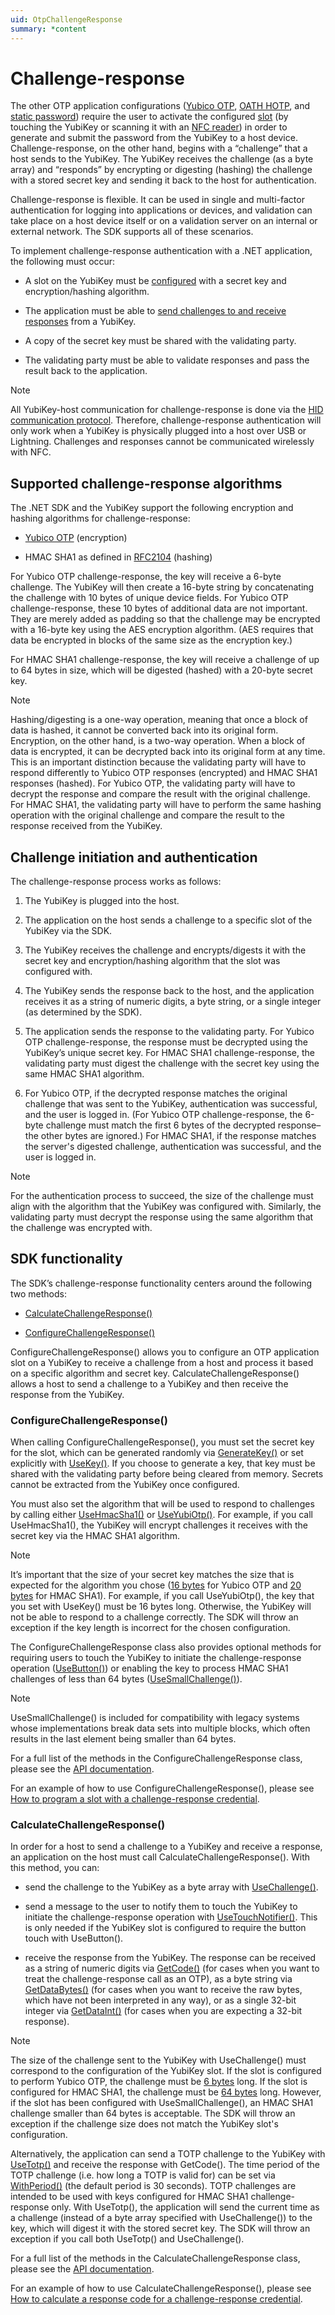 ```yaml
---
uid: OtpChallengeResponse
summary: *content
---
```


<!-- Copyright 2021 Yubico AB

Licensed under the Apache License, Version 2.0 (the "License");
you may not use this file except in compliance with the License.
You may obtain a copy of the License at

    http://www.apache.org/licenses/LICENSE-2.0

Unless required by applicable law or agreed to in writing, software
distributed under the License is distributed on an "AS IS" BASIS,
WITHOUT WARRANTIES OR CONDITIONS OF ANY KIND, either express or implied.
See the License for the specific language governing permissions and
limitations under the License. -->

# Challenge-response

The other OTP application configurations ([Yubico OTP](xref:OtpYubicoOtp), [OATH HOTP](xref:OtpHotp), and [static password](xref:OtpStaticPassword)) require the user to activate the configured [slot](xref:OtpSlots) (by touching the YubiKey or scanning it with an [NFC reader](xref:OtpNdef)) in order to generate and submit the password from the YubiKey to a host device. Challenge-response, on the other hand, begins with a “challenge” that a host sends to the YubiKey. The YubiKey receives the challenge (as a byte array) and “responds” by encrypting or digesting (hashing) the challenge with a stored secret key and sending it back to the host for authentication.

Challenge-response is flexible. It can be used in single and multi-factor authentication for logging into applications or devices, and validation can take place on a host device itself or on a validation server on an internal or external network. The SDK supports all of these scenarios.

To implement challenge-response authentication with a .NET application, the following must occur:

* A slot on the YubiKey must be [configured](#sdk-functionality) with a secret key and encryption/hashing algorithm.

* The application must be able to [send challenges to and receive responses](#sdk-functionality) from a YubiKey.

* A copy of the secret key must be shared with the validating party.

* The validating party must be able to validate responses and pass the result back to the application.

> [!NOTE]  
> All YubiKey-host communication for challenge-response is done via the [HID communication protocol](xref:OtpHID). Therefore, challenge-response authentication will only work when a YubiKey is physically plugged into a host over USB or Lightning. Challenges and responses cannot be communicated wirelessly with NFC.

## Supported challenge-response algorithms

The .NET SDK and the YubiKey support the following encryption and hashing algorithms for challenge-response:

* [Yubico OTP](xref:OtpYubicoOtp) (encryption)

* HMAC SHA1 as defined in [RFC2104](https://datatracker.ietf.org/doc/html/rfc2104) (hashing)

For Yubico OTP challenge-response, the key will receive a 6-byte challenge. The YubiKey will then create a 16-byte string by concatenating the challenge with 10 bytes of unique device fields. For Yubico OTP challenge-response, these 10 bytes of additional data are not important. They are merely added as padding so that the challenge may be encrypted with a 16-byte key using the AES encryption algorithm. (AES requires that data be encrypted in blocks of the same size as the encryption key.)

For HMAC SHA1 challenge-response, the key will receive a challenge of up to 64 bytes in size, which will be digested (hashed) with a 20-byte secret key.

> [!NOTE]  
> Hashing/digesting is a one-way operation, meaning that once a block of data is hashed, it cannot be converted back into its original form. Encryption, on the other hand, is a two-way operation. When a block of data is encrypted, it can be decrypted back into its original form at any time. This is an important distinction because the validating party will have to respond differently to Yubico OTP responses (encrypted) and HMAC SHA1 responses (hashed). For Yubico OTP, the validating party will have to decrypt the response and compare the result with the original challenge. For HMAC SHA1, the validating party will have to perform the same hashing operation with the original challenge and compare the result to the response received from the YubiKey.

## Challenge initiation and authentication

The challenge-response process works as follows:

1. The YubiKey is plugged into the host.

1. The application on the host sends a challenge to a specific slot of the YubiKey via the SDK.

1. The YubiKey receives the challenge and encrypts/digests it with the secret key and encryption/hashing algorithm that the slot was configured with.

1. The YubiKey sends the response back to the host, and the application receives it as a string of numeric digits, a byte string, or a single integer (as determined by the SDK).

1. The application sends the response to the validating party. For Yubico OTP challenge-response, the response must be decrypted using the YubiKey’s unique secret key. For HMAC SHA1 challenge-response, the validating party must digest the challenge with the secret key using the same HMAC SHA1 algorithm.

1. For Yubico OTP, if the decrypted response matches the original challenge that was sent to the YubiKey, authentication was successful, and the user is logged in. (For Yubico OTP challenge-response, the 6-byte challenge must match the first 6 bytes of the decrypted response–the other bytes are ignored.) For HMAC SHA1, if the response matches the server's digested challenge, authentication was successful, and the user is logged in.

> [!NOTE]  
> For the authentication process to succeed, the size of the challenge must align with the algorithm that the YubiKey was configured with. Similarly, the validating party must decrypt the response using the same algorithm that the challenge was encrypted with.

## SDK functionality

The SDK’s challenge-response functionality centers around the following two methods:

* [CalculateChallengeResponse()](xref:Yubico.YubiKey.Otp.OtpSession.CalculateChallengeResponse%28Yubico.YubiKey.Otp.Slot%29)

* [ConfigureChallengeResponse()](xref:Yubico.YubiKey.Otp.OtpSession.ConfigureChallengeResponse%28Yubico.YubiKey.Otp.Slot%29)

ConfigureChallengeResponse() allows you to configure an OTP application slot on a YubiKey to receive a challenge from a host and process it based on a specific algorithm and secret key. CalculateChallengeResponse() allows a host to send a challenge to a YubiKey and then receive the response from the YubiKey.

### ConfigureChallengeResponse()

When calling ConfigureChallengeResponse(), you must set the secret key for the slot, which can be generated randomly via [GenerateKey()](xref:Yubico.YubiKey.Otp.Operations.ConfigureChallengeResponse.GenerateKey%28System.Memory%7BSystem.Byte%7D%29) or set explicitly with [UseKey()](xref:Yubico.YubiKey.Otp.Operations.ConfigureChallengeResponse.UseKey%28System.ReadOnlyMemory%7BSystem.Byte%7D%29). If you choose to generate a key, that key must be shared with the validating party before being cleared from memory. Secrets cannot be extracted from the YubiKey once configured.

You must also set the algorithm that will be used to respond to challenges by calling either [UseHmacSha1()](xref:Yubico.YubiKey.Otp.Operations.ConfigureChallengeResponse.UseHmacSha1) or [UseYubiOtp()](xref:Yubico.YubiKey.Otp.Operations.ConfigureChallengeResponse.UseYubiOtp). For example, if you call UseHmacSha1(), the YubiKey will encrypt challenges it receives with the secret key via the HMAC SHA1 algorithm.

> [!NOTE]  
> It’s important that the size of your secret key matches the size that is expected for the algorithm you chose ([16 bytes](xref:Yubico.YubiKey.Otp.Operations.ConfigureChallengeResponse.YubiOtpKeySize) for Yubico OTP and [20 bytes](xref:Yubico.YubiKey.Otp.Operations.ConfigureChallengeResponse.HmacSha1KeySize) for HMAC SHA1). For example, if you call UseYubiOtp(), the key that you set with UseKey() must be 16 bytes long. Otherwise, the YubiKey will not be able to respond to a challenge correctly. The SDK will throw an exception if the key length is incorrect for the chosen configuration.

The ConfigureChallengeResponse class also provides optional methods for requiring users to touch the YubiKey to initiate the challenge-response operation ([UseButton()](xref:Yubico.YubiKey.Otp.Operations.ConfigureChallengeResponse.UseButton%28System.Boolean%29)) or enabling the key to process HMAC SHA1 challenges of less than 64 bytes ([UseSmallChallenge()](xref:Yubico.YubiKey.Otp.Operations.ConfigureChallengeResponse.UseSmallChallenge%28System.Boolean%29)).

> [!NOTE]  
> UseSmallChallenge() is included for compatibility with legacy systems whose implementations break data sets into multiple blocks, which often results in the last element being smaller than 64 bytes.

For a full list of the methods in the ConfigureChallengeResponse class, please see the [API documentation](xref:Yubico.YubiKey.Otp.Operations.ConfigureChallengeResponse).

For an example of how to use ConfigureChallengeResponse(), please see [How to program a slot with a challenge-response credential](xref:OtpProgramChallengeResponse).

### CalculateChallengeResponse()

In order for a host to send a challenge to a YubiKey and receive a response, an application on the host must call CalculateChallengeResponse(). With this method, you can:

* send the challenge to the YubiKey as a byte array with [UseChallenge()](xref:Yubico.YubiKey.Otp.Operations.CalculateChallengeResponse.UseChallenge%28System.Byte%5B%5D%29).

* send a message to the user to notify them to touch the YubiKey to initiate the challenge-response operation with [UseTouchNotifier()](xref:Yubico.YubiKey.Otp.Operations.CalculateChallengeResponse.UseTouchNotifier%28System.Action%29). This is only needed if the YubiKey slot is configured to require the button touch with UseButton().

* receive the response from the YubiKey. The response can be received as a string of numeric digits via [GetCode()](xref:Yubico.YubiKey.Otp.Operations.CalculateChallengeResponse.GetCode%28System.Int32%29) (for cases when you want to treat the challenge-response call as an OTP), as a byte string via [GetDataBytes()](xref:Yubico.YubiKey.Otp.Operations.CalculateChallengeResponse.GetDataBytes) (for cases when you want to receive the raw bytes, which have not been interpreted in any way), or as a single 32-bit integer via [GetDataInt()](xref:Yubico.YubiKey.Otp.Operations.CalculateChallengeResponse.GetDataInt) (for cases when you are expecting a 32-bit response).

> [!NOTE]  
> The size of the challenge sent to the YubiKey with UseChallenge() must correspond to the configuration of the YubiKey slot. If the slot is configured to perform Yubico OTP, the challenge must be [6 bytes](xref:Yubico.YubiKey.Otp.Operations.CalculateChallengeResponse.YubicoOtpChallengeSize) long. If the slot is configured for HMAC SHA1, the challenge must be [64 bytes](xref:Yubico.YubiKey.Otp.Operations.CalculateChallengeResponse.MaxHmacChallengeSize) long. However, if the slot has been configured with UseSmallChallenge(), an HMAC SHA1 challenge smaller than 64 bytes is acceptable. The SDK will throw an exception if the challenge size does not match the YubiKey slot's configuration.

Alternatively, the application can send a TOTP challenge to the YubiKey with [UseTotp()](xref:Yubico.YubiKey.Otp.Operations.CalculateChallengeResponse.UseTotp) and receive the response with GetCode(). The time period of the TOTP challenge (i.e. how long a TOTP is valid for) can be set via [WithPeriod()](xref:Yubico.YubiKey.Otp.Operations.CalculateChallengeResponse.WithPeriod%28System.Int32%29) (the default period is 30 seconds). TOTP challenges are intended to be used with keys configured for HMAC SHA1 challenge-response only. With UseTotp(), the application will send the current time as a challenge (instead of a byte array specified with UseChallenge()) to the key, which will digest it with the stored secret key. The SDK will throw an exception if you call both UseTotp() and UseChallenge(). 

For a full list of the methods in the CalculateChallengeResponse class, please see the [API documentation](xref:Yubico.YubiKey.Otp.Operations.CalculateChallengeResponse).

For an example of how to use CalculateChallengeResponse(), please see [How to calculate a response code for a challenge-response credential](xref:OtpCalcChallengeResponseCode).

